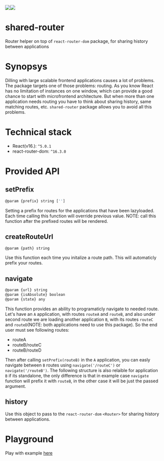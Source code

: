 <a href="https://www.npmjs.com/package/shared-router"><img src="https://img.shields.io/badge/npm-shared--router-brightgreen.svg"></a><a href="https://www.npmjs.com/package/shared-router"><img src="https://img.shields.io/npm/v/shared-router.svg"></a>
# shared-router
Router helper on top of `react-router-dom` package, for sharing history between applications

# Synopsys

Dilling with large scalable frontend applications causes a lot of problems. The package targets one of those problems: routing. As you know React has no limitation of instances on one window, which can provide a good chance to start with microfrontend architecture. But when more than one application needs routing you have to think about sharing history, same matching routes, etc. `shared-router` package allows you to avoid all this problems.

# Technical stack

  - React(v16.): `^5.0.1`
  - react-router-dom: `^16.3.0`

# Provided API

## setPrefix

```js
@param {prefix} string ['']
```

Setting a prefix for routes for the applications that have been lazyloaded. Each time calling this function will override previous value. NOTE: call this function after the prefixed routes will be rendered.

## createRouteUrl

```js
@param {path} string
```

Use this function each time you initalize a route path. This will automaticly prefix your routes.

## navigate

```js
@param {url} string
@param {isAbsolute} boolean
@param {state} any
```

This function provides an ability to programaticly navigate to needed route. Let's have an `A` application, with routes `routeA` and `routeB`, and also under second route we are loading another application `B`, with its routes `routeC` and `routeD`(NOTE: both applications need to use this package). So the end user must see following routes:

  - routeA
  - routeB/routeC
  - routeB/routeD

Then after calling `setPrefix(routeB)` in the `A` application, you can easly navigate between `B` routes using `navigate('/routeC')` or `navigate('/routeB')`. The following structure is also relaible for application `B` if its standalone, the only difference is that in example case `navigate` function will prefix it with `routeB`, in the other case it will be just the passed argument.

## history

Use this object to pass to the `react-router-dom` `<Router>` for sharing history between applications.

# Playground

Play with example [here](https://repl.it/repls/CheerfulFreshLocatorprogram)
